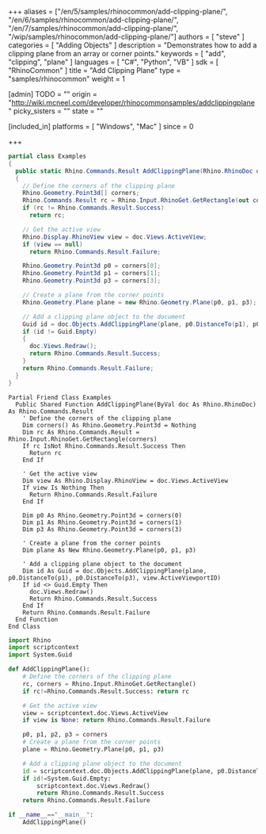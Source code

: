 +++
aliases = ["/en/5/samples/rhinocommon/add-clipping-plane/", "/en/6/samples/rhinocommon/add-clipping-plane/", "/en/7/samples/rhinocommon/add-clipping-plane/", "/wip/samples/rhinocommon/add-clipping-plane/"]
authors = [ "steve" ]
categories = [ "Adding Objects" ]
description = "Demonstrates how to add a clipping plane from an array or corner points."
keywords = [ "add", "clipping", "plane" ]
languages = [ "C#", "Python", "VB" ]
sdk = [ "RhinoCommon" ]
title = "Add Clipping Plane"
type = "samples/rhinocommon"
weight = 1

[admin]
TODO = ""
origin = "http://wiki.mcneel.com/developer/rhinocommonsamples/addclippingplane"
picky_sisters = ""
state = ""

[included_in]
platforms = [ "Windows", "Mac" ]
since = 0

+++

<div class="codetab-content" id="cs">

```cs
partial class Examples
{
  public static Rhino.Commands.Result AddClippingPlane(Rhino.RhinoDoc doc)
  {
    // Define the corners of the clipping plane
    Rhino.Geometry.Point3d[] corners;
    Rhino.Commands.Result rc = Rhino.Input.RhinoGet.GetRectangle(out corners);
    if (rc != Rhino.Commands.Result.Success)
      return rc;

    // Get the active view
    Rhino.Display.RhinoView view = doc.Views.ActiveView;
    if (view == null)
      return Rhino.Commands.Result.Failure;

    Rhino.Geometry.Point3d p0 = corners[0];
    Rhino.Geometry.Point3d p1 = corners[1];
    Rhino.Geometry.Point3d p3 = corners[3];

    // Create a plane from the corner points
    Rhino.Geometry.Plane plane = new Rhino.Geometry.Plane(p0, p1, p3);

    // Add a clipping plane object to the document
    Guid id = doc.Objects.AddClippingPlane(plane, p0.DistanceTo(p1), p0.DistanceTo(p3), view.ActiveViewportID);
    if (id != Guid.Empty)
    {
      doc.Views.Redraw();
      return Rhino.Commands.Result.Success;
    }
    return Rhino.Commands.Result.Failure;
  }
}
```

</div>


<div class="codetab-content" id="vb">

```vbnet
Partial Friend Class Examples
  Public Shared Function AddClippingPlane(ByVal doc As Rhino.RhinoDoc) As Rhino.Commands.Result
	' Define the corners of the clipping plane
	Dim corners() As Rhino.Geometry.Point3d = Nothing
	Dim rc As Rhino.Commands.Result = Rhino.Input.RhinoGet.GetRectangle(corners)
	If rc IsNot Rhino.Commands.Result.Success Then
	  Return rc
	End If

	' Get the active view
	Dim view As Rhino.Display.RhinoView = doc.Views.ActiveView
	If view Is Nothing Then
	  Return Rhino.Commands.Result.Failure
	End If

	Dim p0 As Rhino.Geometry.Point3d = corners(0)
	Dim p1 As Rhino.Geometry.Point3d = corners(1)
	Dim p3 As Rhino.Geometry.Point3d = corners(3)

	' Create a plane from the corner points
	Dim plane As New Rhino.Geometry.Plane(p0, p1, p3)

	' Add a clipping plane object to the document
	Dim id As Guid = doc.Objects.AddClippingPlane(plane, p0.DistanceTo(p1), p0.DistanceTo(p3), view.ActiveViewportID)
	If id <> Guid.Empty Then
	  doc.Views.Redraw()
	  Return Rhino.Commands.Result.Success
	End If
	Return Rhino.Commands.Result.Failure
  End Function
End Class
```

</div>


<div class="codetab-content" id="py">

```python
import Rhino
import scriptcontext
import System.Guid

def AddClippingPlane():
    # Define the corners of the clipping plane
    rc, corners = Rhino.Input.RhinoGet.GetRectangle()
    if rc!=Rhino.Commands.Result.Success: return rc

    # Get the active view
    view = scriptcontext.doc.Views.ActiveView
    if view is None: return Rhino.Commands.Result.Failure

    p0, p1, p2, p3 = corners
    # Create a plane from the corner points
    plane = Rhino.Geometry.Plane(p0, p1, p3)

    # Add a clipping plane object to the document
    id = scriptcontext.doc.Objects.AddClippingPlane(plane, p0.DistanceTo(p1), p0.DistanceTo(p3), view.ActiveViewportID)
    if id!=System.Guid.Empty:
        scriptcontext.doc.Views.Redraw()
        return Rhino.Commands.Result.Success
    return Rhino.Commands.Result.Failure

if __name__=="__main__":
    AddClippingPlane()
```

</div>
